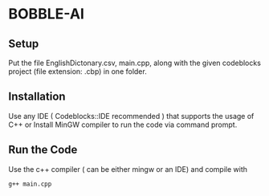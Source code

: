 # BOBBLE-AI

## Setup

Put the file EnglishDictonary.csv, main.cpp, along with the given codeblocks project (file extension: .cbp) in one folder.

## Installation

Use any IDE ( Codeblocks::IDE recommended ) that supports the usage of C++ or Install MinGW compiler to run the code via command prompt.

## Run the Code

Use the c++ compiler ( can be either mingw or an IDE) and compile with

```bash
g++ main.cpp
```
